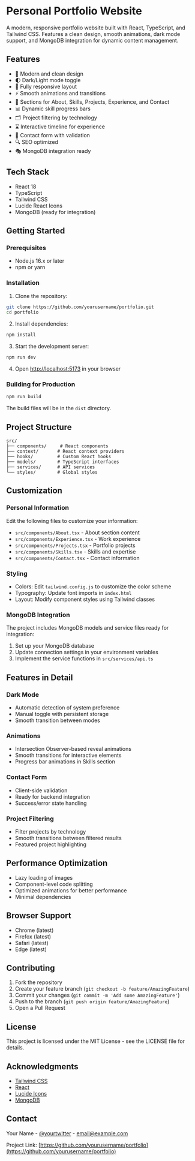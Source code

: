 # Personal Portfolio Website

A modern, responsive portfolio website built with React, TypeScript, and Tailwind CSS. Features a clean design, smooth animations, dark mode support, and MongoDB integration for dynamic content management.

## Features

- 🎨 Modern and clean design
- 🌓 Dark/Light mode toggle
- 📱 Fully responsive layout
- ⚡ Smooth animations and transitions
- 🎯 Sections for About, Skills, Projects, Experience, and Contact
- 📊 Dynamic skill progress bars
- 🗂️ Project filtering by technology
- ⌛ Interactive timeline for experience
- 📝 Contact form with validation
- 🔍 SEO optimized
- 🎭 MongoDB integration ready

## Tech Stack

- React 18
- TypeScript
- Tailwind CSS
- Lucide React Icons
- MongoDB (ready for integration)

## Getting Started

### Prerequisites

- Node.js 16.x or later
- npm or yarn

### Installation

1. Clone the repository:
```bash
git clone https://github.com/yourusername/portfolio.git
cd portfolio
```

2. Install dependencies:
```bash
npm install
```

3. Start the development server:
```bash
npm run dev
```

4. Open [http://localhost:5173](http://localhost:5173) in your browser

### Building for Production

```bash
npm run build
```

The build files will be in the `dist` directory.

## Project Structure

```
src/
├── components/     # React components
├── context/       # React context providers
├── hooks/         # Custom React hooks
├── models/        # TypeScript interfaces
├── services/      # API services
└── styles/        # Global styles
```

## Customization

### Personal Information

Edit the following files to customize your information:

- `src/components/About.tsx` - About section content
- `src/components/Experience.tsx` - Work experience
- `src/components/Projects.tsx` - Portfolio projects
- `src/components/Skills.tsx` - Skills and expertise
- `src/components/Contact.tsx` - Contact information

### Styling

- Colors: Edit `tailwind.config.js` to customize the color scheme
- Typography: Update font imports in `index.html`
- Layout: Modify component styles using Tailwind classes

### MongoDB Integration

The project includes MongoDB models and service files ready for integration:

1. Set up your MongoDB database
2. Update connection settings in your environment variables
3. Implement the service functions in `src/services/api.ts`

## Features in Detail

### Dark Mode

- Automatic detection of system preference
- Manual toggle with persistent storage
- Smooth transition between modes

### Animations

- Intersection Observer-based reveal animations
- Smooth transitions for interactive elements
- Progress bar animations in Skills section

### Contact Form

- Client-side validation
- Ready for backend integration
- Success/error state handling

### Project Filtering

- Filter projects by technology
- Smooth transitions between filtered results
- Featured project highlighting

## Performance Optimization

- Lazy loading of images
- Component-level code splitting
- Optimized animations for better performance
- Minimal dependencies

## Browser Support

- Chrome (latest)
- Firefox (latest)
- Safari (latest)
- Edge (latest)

## Contributing

1. Fork the repository
2. Create your feature branch (`git checkout -b feature/AmazingFeature`)
3. Commit your changes (`git commit -m 'Add some AmazingFeature'`)
4. Push to the branch (`git push origin feature/AmazingFeature`)
5. Open a Pull Request

## License

This project is licensed under the MIT License - see the LICENSE file for details.

## Acknowledgments

- [Tailwind CSS](https://tailwindcss.com)
- [React](https://reactjs.org)
- [Lucide Icons](https://lucide.dev)
- [MongoDB](https://www.mongodb.com)

## Contact

Your Name - [@yourtwitter](https://twitter.com/yourtwitter) - email@example.com

Project Link: [https://github.com/yourusername/portfolio](https://github.com/yourusername/portfolio)